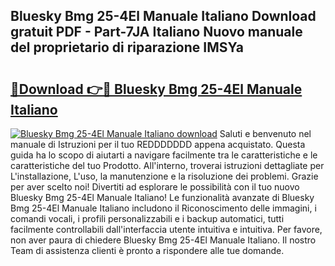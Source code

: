 ## Bluesky Bmg 25-4El Manuale Italiano Download gratuit PDF - Part-7JA Italiano Nuovo manuale del proprietario di riparazione IMSYa

# <h2><a href="http://dfa7t0u.blite.top/?on=Bluesky+Bmg+25-4El+Manuale+Italiano">🔗Download 👉🔴 Bluesky Bmg 25-4El Manuale Italiano</a></h2>

[![Bluesky Bmg 25-4El Manuale Italiano download](https://i.imgur.com/lujVjoI.png)](http://dfa7t0u.blite.top/?on=Bluesky+Bmg+25-4El+Manuale+Italiano)
Saluti e benvenuto nel manuale di Istruzioni per il tuo REDDDDDDD appena acquistato. Questa guida ha lo scopo di aiutarti a navigare facilmente tra le caratteristiche e le caratteristiche del tuo Prodotto. All'interno, troverai istruzioni dettagliate per L'installazione, L'uso, la manutenzione e la risoluzione dei problemi. Grazie per aver scelto noi! Divertiti ad esplorare le possibilità con il tuo nuovo Bluesky Bmg 25-4El Manuale Italiano! Le funzionalità avanzate di Bluesky Bmg 25-4El Manuale Italiano includono il Riconoscimento delle immagini, i comandi vocali, i profili personalizzabili e i backup automatici, tutti facilmente controllabili dall'interfaccia utente intuitiva e intuitiva. Per favore, non aver paura di chiedere Bluesky Bmg 25-4El Manuale Italiano. Il nostro Team di assistenza clienti è pronto a rispondere alle tue domande.
